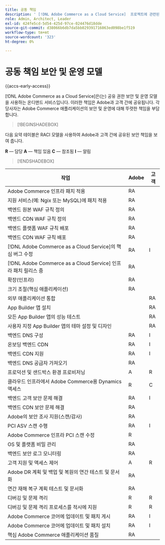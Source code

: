 ```yaml
---
title: 공동 책임
description: ' [!DNL Adobe Commerce as a Cloud Service]  프로젝트에 관련된 각 당사자의 보안 책임에 대해 알아봅니다.'
role: Admin, Architect, Leader
exl-id: 424fe5cd-5d54-425d-97ce-024476d18dde
source-git-commit: d38066b6db7da5bb029391716063ed098be1f519
workflow-type: tm+mt
source-wordcount: '323'
ht-degree: 0%

---
```


# 공동 책임 보안 및 운영 모델

{{accs-early-access}}

[!DNL Adobe Commerce as a Cloud Service]은(는) 공유 권한 보안 및 운영 모델을 사용하는 온디맨드 서비스입니다. 이러한 책임은 Adobe과 고객 간에 공유됩니다. 각 당사자는 Adobe Commerce 애플리케이션의 보안 및 운영에 대해 뚜렷한 책임을 부담합니다.

>[!BEGINSHADEBOX]

다음 요약 테이블은 RACI 모델을 사용하여 Adobe과 고객 간에 공유된 보안 책임을 보여 줍니다.

**R** — 담당
**A** — 책임 있음
**C** — 참조됨
**I** — 알림

>[!ENDSHADEBOX]

| 작업 | Adobe | 고객 |
| --- | --- | --- |
| Adobe Commerce 인프라 패치 적용 | RA | |
| 지원 서비스(예: Ngix 또는 MySQL)에 패치 적용 | RA | |
| 백엔드 원본 WAF 규칙 정의 | RA | |
| 백엔드 CDN WAF 규칙 정의 | RA | |
| 백엔드 플랫폼 WAF 규칙 배포 | RA | |
| 백엔드 CDN WAF 규칙 배포 | RA | |
| [!DNL Adobe Commerce as a Cloud Service]의 핵심 버그 수정 | RA | I |
| [!DNL Adobe Commerce as a Cloud Service] 인프라 패치 릴리스 중 | RA | |
| 확장(인프라) | RA | |
| 크기 조절(핵심 애플리케이션) | RA | |
| 외부 애플리케이션 통합 | | RA |
| App Builder 앱 설치 | | RA |
| 모든 App Builder 앱의 성능 테스트 | | RA |
| 사용자 지정 App Builder 앱의 테마 설정 및 디자인 | | RA |
| 백엔드 DNS 구성 | RA | I |
| 온보딩 백엔드 CDN | RA | I |
| 백엔드 CDN 지원 | RA | I |
| 백엔드 DNS 공급자 가져오기 | RA | |
| 프로덕션 및 샌드박스 환경 프로비저닝 | A | R |
| 클라우드 인프라에서 Adobe Commerce용 Dynamics 액세스 | R | C |
| 백엔드 고객 보안 문제 해결 | RA | I |
| 백엔드 CDN 보안 문제 해결 | RA | |
| Adobe의 보안 조사 지원(스캔/감사) | RA | |
| PCI ASV 스캔 수행 | RA | I |
| Adobe Commerce 인프라 PCI 스캔 수정 | R | |
| OS 및 플랫폼 비밀 관리 | RA | |
| 백엔드 보안 로그 모니터링 | RA | |
| 고객 지원 및 액세스 제어 | A | R |
| Adobe DR 계획 및 백업 및 복원의 연간 테스트 및 문서화 | RA | |
| 연간 재해 복구 계획 테스트 및 문서화 | RA | |
| 디버깅 및 문제 격리 | R | R |
| 디버깅 및 문제 격리 프로세스를 적시에 지원 | R | R |
| Adobe Commerce 코어에 업데이트 및 패치 게시 | RA | I |
| Adobe Commerce 코어에 업데이트 및 패치 설치 | RA | I |
| 핵심 Adobe Commerce 애플리케이션 품질 | RA | |
